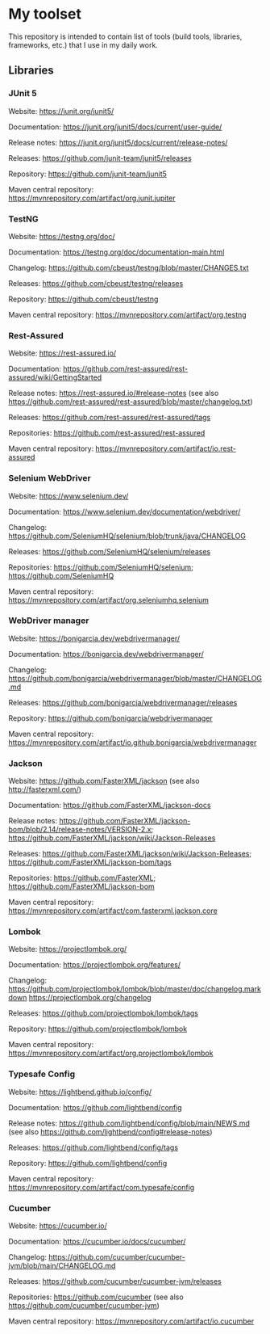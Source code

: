 # My toolset
This repository is intended to contain list of tools (build tools, libraries, frameworks, etc.) that I use in my daily work.

## Libraries
### JUnit 5
Website: https://junit.org/junit5/

Documentation: https://junit.org/junit5/docs/current/user-guide/

Release notes: https://junit.org/junit5/docs/current/release-notes/

Releases: https://github.com/junit-team/junit5/releases

Repository: https://github.com/junit-team/junit5

Maven central repository: https://mvnrepository.com/artifact/org.junit.jupiter

### TestNG
Website: https://testng.org/doc/

Documentation: https://testng.org/doc/documentation-main.html

Changelog: https://github.com/cbeust/testng/blob/master/CHANGES.txt

Releases: https://github.com/cbeust/testng/releases

Repository: https://github.com/cbeust/testng

Maven central repository: https://mvnrepository.com/artifact/org.testng

### Rest-Assured
Website: https://rest-assured.io/

Documentation: https://github.com/rest-assured/rest-assured/wiki/GettingStarted

Release notes: https://rest-assured.io/#release-notes (see also https://github.com/rest-assured/rest-assured/blob/master/changelog.txt)

Releases: https://github.com/rest-assured/rest-assured/tags

Repositories: https://github.com/rest-assured/rest-assured

Maven central repository: https://mvnrepository.com/artifact/io.rest-assured

### Selenium WebDriver
Website: https://www.selenium.dev/

Documentation: https://www.selenium.dev/documentation/webdriver/

Changelog: https://github.com/SeleniumHQ/selenium/blob/trunk/java/CHANGELOG

Releases: https://github.com/SeleniumHQ/selenium/releases

Repositories: https://github.com/SeleniumHQ/selenium; https://github.com/SeleniumHQ

Maven central repository: https://mvnrepository.com/artifact/org.seleniumhq.selenium

### WebDriver manager
Website: https://bonigarcia.dev/webdrivermanager/

Documentation: https://bonigarcia.dev/webdrivermanager/

Changelog: https://github.com/bonigarcia/webdrivermanager/blob/master/CHANGELOG.md

Releases: https://github.com/bonigarcia/webdrivermanager/releases

Repository: https://github.com/bonigarcia/webdrivermanager

Maven central repository: https://mvnrepository.com/artifact/io.github.bonigarcia/webdrivermanager

### Jackson
Website: https://github.com/FasterXML/jackson (see also http://fasterxml.com/)

Documentation: https://github.com/FasterXML/jackson-docs

Release notes: https://github.com/FasterXML/jackson-bom/blob/2.14/release-notes/VERSION-2.x; https://github.com/FasterXML/jackson/wiki/Jackson-Releases

Releases: https://github.com/FasterXML/jackson/wiki/Jackson-Releases; https://github.com/FasterXML/jackson-bom/tags

Repositories: https://github.com/FasterXML; https://github.com/FasterXML/jackson-bom

Maven central repository: https://mvnrepository.com/artifact/com.fasterxml.jackson.core

### Lombok
Website: https://projectlombok.org/

Documentation: https://projectlombok.org/features/

Changelog: https://github.com/projectlombok/lombok/blob/master/doc/changelog.markdown
          https://projectlombok.org/changelog

Releases: https://github.com/projectlombok/lombok/tags

Repository: https://github.com/projectlombok/lombok

Maven central repository: https://mvnrepository.com/artifact/org.projectlombok/lombok

### Typesafe Config
Website: https://lightbend.github.io/config/

Documentation: https://github.com/lightbend/config

Release notes: https://github.com/lightbend/config/blob/main/NEWS.md (see also https://github.com/lightbend/config#release-notes)

Releases: https://github.com/lightbend/config/tags

Repository: https://github.com/lightbend/config

Maven central repository: https://mvnrepository.com/artifact/com.typesafe/config

### Cucumber
Website: https://cucumber.io/

Documentation: https://cucumber.io/docs/cucumber/

Changelog: https://github.com/cucumber/cucumber-jvm/blob/main/CHANGELOG.md

Releases: https://github.com/cucumber/cucumber-jvm/releases

Repositories: https://github.com/cucumber (see also https://github.com/cucumber/cucumber-jvm)

Maven central repository: https://mvnrepository.com/artifact/io.cucumber
